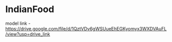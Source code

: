 # IndianFood

model link - https://drive.google.com/file/d/1QztVDv6gWSUueEhEGKyomyx3WXDVAuFL/view?usp=drive_link
